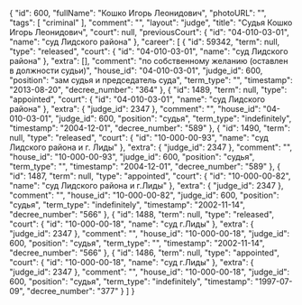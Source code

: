 {
    "id": 600,
    "fullName": "Кошко Игорь Леонидович",
    "photoURL": "",
    "tags": [
        "criminal"
    ],
    "comment": "",
    "layout": "judge",
    "title": "Судья Кошко Игорь Леонидович",
    "court": null,
    "previousCourt": {
        "id": "04-010-03-01",
        "name": "суд Лидского района"
    },
    "career": [
        {
            "id": 59342,
            "term": null,
            "type": "released",
            "court": {
                "id": "04-010-03-01",
                "name": "суд Лидского района"
            },
            "extra": [],
            "comment": "по собственному желанию (оставлен в должности судьи)",
            "house_id": "04-010-03-01",
            "judge_id": 600,
            "position": "зам судья и председатель суда",
            "term_type": "",
            "timestamp": "2013-08-20",
            "decree_number": "364"
        },
        {
            "id": 1489,
            "term": null,
            "type": "appointed",
            "court": {
                "id": "04-010-03-01",
                "name": "суд Лидского района"
            },
            "extra": {
                "judge_id": 2347
            },
            "comment": "",
            "house_id": "04-010-03-01",
            "judge_id": 600,
            "position": "судья",
            "term_type": "indefinitely",
            "timestamp": "2004-12-01",
            "decree_number": "589"
        },
        {
            "id": 1490,
            "term": null,
            "type": "released",
            "court": {
                "id": "10-000-00-93",
                "name": "суд Лидского района и г. Лиды"
            },
            "extra": {
                "judge_id": 2347
            },
            "comment": "",
            "house_id": "10-000-00-93",
            "judge_id": 600,
            "position": "судья",
            "term_type": "",
            "timestamp": "2004-12-01",
            "decree_number": "589"
        },
        {
            "id": 1487,
            "term": null,
            "type": "appointed",
            "court": {
                "id": "10-000-00-82",
                "name": "суд Лидского района и г.Лиды"
            },
            "extra": {
                "judge_id": 2347
            },
            "comment": "",
            "house_id": "10-000-00-82",
            "judge_id": 600,
            "position": "судья",
            "term_type": "indefinitely",
            "timestamp": "2002-11-14",
            "decree_number": "566"
        },
        {
            "id": 1488,
            "term": null,
            "type": "released",
            "court": {
                "id": "10-000-00-18",
                "name": "суд г.Лиды"
            },
            "extra": {
                "judge_id": 2347
            },
            "comment": "",
            "house_id": "10-000-00-18",
            "judge_id": 600,
            "position": "судья",
            "term_type": "",
            "timestamp": "2002-11-14",
            "decree_number": "566"
        },
        {
            "id": 1486,
            "term": null,
            "type": "appointed",
            "court": {
                "id": "10-000-00-18",
                "name": "суд г.Лиды"
            },
            "extra": {
                "judge_id": 2347
            },
            "comment": "",
            "house_id": "10-000-00-18",
            "judge_id": 600,
            "position": "судья",
            "term_type": "indefinitely",
            "timestamp": "1997-07-09",
            "decree_number": "377"
        }
    ]
}